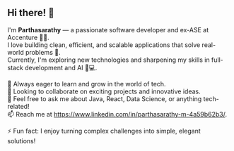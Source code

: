 ## Hi there! 👋

I'm **Parthasarathy** — a passionate software developer and ex-ASE at Accenture 💼✨.  
I love building clean, efficient, and scalable applications that solve real-world problems 🚀.  
Currently, I'm exploring new technologies and sharpening my skills in full-stack development and AI 🤖💻.  

🌱 Always eager to learn and grow in the world of tech.  
👯 Looking to collaborate on exciting projects and innovative ideas.  
💬 Feel free to ask me about Java, React, Data Science, or anything tech-related!  
📫 Reach me at https://www.linkedin.com/in/parthasarathy-m-4a59b62b3/.  

⚡ Fun fact: I enjoy turning complex challenges into simple, elegant solutions!
